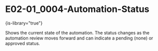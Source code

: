 # E02-01_0004-Automation-Status

{is-library="true"}

<snippet id="E02-01_0004-Automation-Status_snippet">



Shows the current state of the automation. The status changes as the automation review moves forward and can indicate a pending (none) or approved status.


</snippet>